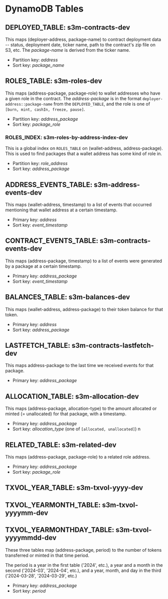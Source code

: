 # DynamoDB Tables

## DEPLOYED_TABLE: s3m-contracts-dev

This maps (deployer-address, package-name) to contract deployment data
-- status, deployment date, ticker name, path to the contract's zip
file on S3, etc.  The *package-name* is derived from the ticker name.

* Partition key: *address*
* Sort key: *package_name*

## ROLES_TABLE: s3m-roles-dev

This maps (address-package, package-role) to wallet addresses who have
a given role in the contract.  The *address-package* is in the format
`deployer-address::package-name` from the `DEPLOYED_TABLE`, and the
role is one of `[burn, mint, cashIn, freeze, pause]`.

* Partition key: *address_package*
* Sort key: *package_role*

### ROLES_INDEX: s3m-roles-by-address-index-dev

This is a global index on `ROLES_TABLE` on (wallet-address,
address-package).  This is used to find packages that a wallet address
has some kind of role in.

* Partition key: *role_address*
* Sort key: *address_package*

## ADDRESS_EVENTS_TABLE: s3m-address-events-dev

This maps (wallet-address, timestamp) to a list of events that
occurred mentioning that wallet address at a certain timestamp.

* Primary key: *address*
* Sort key: *event_timestamp*

## CONTRACT_EVENTS_TABLE: s3m-contracts-events-dev

This maps (address-package, timestamp) to a list of events were
generated by a package at a certain timestamp.

* Primary key: *address_package*
* Sort key: *event_timestamp*

## BALANCES_TABLE: s3m-balances-dev

This maps (wallet-address, address-package) to their token balance for that
token.

* Primary key: *address*
* Sort key: *address_package*

## LASTFETCH_TABLE: s3m-contracts-lastfetch-dev

This maps address-package to the last time we received events for that package.

* Primary key: *address_package*

## ALLOCATION_TABLE: s3m-allocation-dev

This maps (address-package, allocation-type) to the amount allocated
or minted (= unallocated) for that package, with a timestamp.

* Primary key: *address_package*
* Sort key: *allocation_type* (one of `[allocated, unallocated]`)
n
## RELATED_TABLE: s3m-related-dev

This maps (address-package, package-role) to a related role address.

* Primary key: *address_package*
* Sort key: *package_role*

## TXVOL_YEAR_TABLE: s3m-txvol-yyyy-dev
## TXVOL_YEARMONTH_TABLE: s3m-txvol-yyyymm-dev
## TXVOL_YEARMONTHDAY_TABLE: s3m-txvol-yyyymmdd-dev

These three tables map (address-package, period) to the number of tokens transferred or minted
in that time period.

The period is a year in the first table ('2024', etc.), a year and a month in the second
('2024-03', '2024-04', etc.), and a year, month, and day in the third ('2024-03-28',
'2024-03-29', etc.)

* Primary key: *address_package*
* Sort key: *period*
